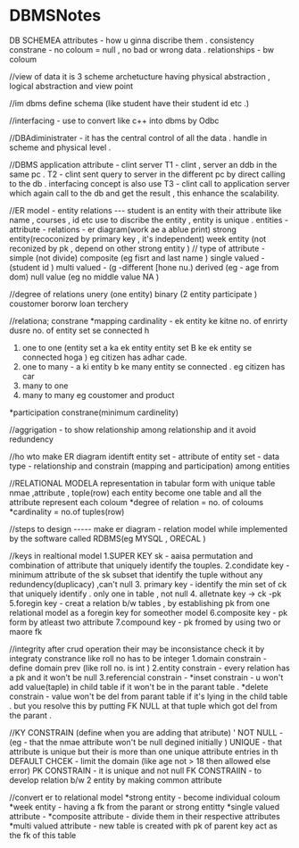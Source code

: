 # DBMSNotes 

DB SCHEMEA
attributes - how u ginna discribe them .
consistency constrane - no coloum = null , no bad or wrong data .
relationships - bw coloum

//view of data 
it is 3 scheme archetucture having physical abstraction , logical abstraction and  view point

//im dbms 
define schema (like student have their student id etc .)

//interfacing - use to convert like c++ into dbms by Odbc

//DBAdiministrater - it has the central control of all the data . 
handle in scheme and physical level .

//DBMS application attribute - 
clint server
T1 - clint , server an ddb in the same pc . 
T2 - clint sent query to server in the different pc by direct calling to the db . interfacing concept is also use
T3 - clint call to application server which again call to the db and get the result , this enhance the scalability.

//ER model - entity relations --- student is an entity with their attribute like  name , courses , id etc 
use to discribe the entity , entity is unique .
entities - attribute - relations - er diagram(work ae a ablue print)
strong entity(recoconized by primary key , it's independent)
week entity (not reconized by pk , depend on other strong entity )
// type of attribute -
simple (not divide) 
composite (eg fisrt and last name )
single valued - (student id )
multi valued - (g -different [hone nu.)
derived (eg - age from dom)
null value (eg no middle value NA )

//degree of relations 
unery (one entity)
binary (2 entity participate ) coustomer bororw loan
terchery 

//relationa; constrane 
*mapping cardinality - ek entity ke kitne no. of enrirty dusre no. of entity set se connected h
1. one to one (entity set a ka ek entity entity set B ke ek entity se connected hoga )
   eg citizen has adhar cade.
2. one to many - a ki entity b ke many entity se connected . eg citizen has car
3. many to one
4. many to many eg coustomer and product

*participation constrane(minimum cardinelity)

//aggrigation - to show relationship among relationship and it avoid redundency 

//ho wto make ER diagram
identift entity set - attribute of entity set - data type - relationship and constrain (mapping and participation) among entities 

//RELATIONAL MODELA representation in tabular form with unique table nmae ,attribute , tople(row)
each entity become one table and all the attribute represent each coloum 
*degree of relation = no. of coloums 
*cardinality = no.of tuples(row)

//steps to design -----
make er diagram - relation model while implemented by the software called RDBMS(eg MYSQL , ORECAL )

//keys in realtional model 
1.SUPER KEY sk - aaisa permutation and combination of attribute that uniquely identify the touples.
2.condidate key - minimum attribute of the sk subset that identify the tuple without any redundency(duplicacy) ,can't null
3. primary key - identify the min set of ck that uniquely identify . only one in table , not null
4. alletnate key -> ck -pk 
5.foregin key - creat a relation b/w tables , by establishing pk from one relational model as a foregin key for someother model 
6.composite key - pk form by atleast two attribute 
7.compound key - pk fromed by using two or maore fk

//integrity 
after crud operation their may be inconsistance check it by integraty constrance like roll no has to be integer 
1.domain constrain - define domain prev (like roll no. is int )
2.entity constrain - every relation has a pk and it won't be null
3.referencial constrain - 
*inset constrain - u won't add value(taple) in child table if it won't be in the parant table .
*delete constrain - value won't be del from parant table if it's lying in the child table . but you resolve this by putting FK NULL at that tuple which got del from the parant .

//KY CONSTRAIN (define when you are adding that atribute) '
NOT NULL -(eg - that the nmae attribute won't be null degined initially )
UNIQUE - that attribute is unique but their is more than one unique attribute entries in th
DEFAULT 
CHCEK - limit the domain (like age not > 18  then allowed else error)
PK CONSTRAIN - it is unique and not null
FK CONSTRAIIN - to develop relation b/w 2 entity by making common attribute 

//convert er to relational model 
*strong entity - become individual coloum 
*week entity - having a fk from the parant or strong entitty
*single valued attribute - 
*composite attribute - divide them in their respective attributes 
*multi valued attribute - new table is created with pk of parent key act as the fk of this table 
